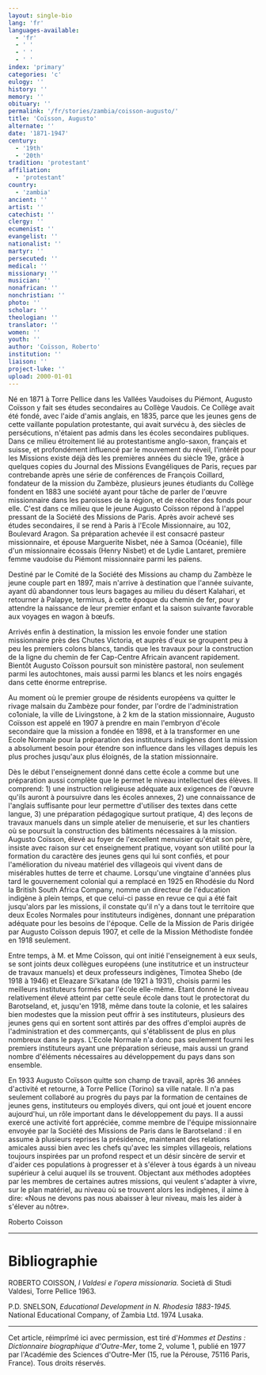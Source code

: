 ```yaml
---
layout: single-bio
lang: 'fr'
languages-available:
  - 'fr'
  - ' '
  - ' '
  - ' '
index: 'primary'
categories: 'c'
eulogy: ''
history: ''
memory: ''
obituary: ''
permalink: '/fr/stories/zambia/coisson-augusto/'
title: 'Coïsson, Augusto'
alternate: ''
date: '1871-1947'
century:
  - '19th'
  - '20th'
tradition: 'protestant'
affiliation:
  - 'protestant'
country:
  - 'zambia'
ancient: ''
artist: ''
catechist: ''
clergy: ''
ecumenist: ''
evangelist: ''
nationalist: ''
martyr: ''
persecuted: ''
medical: ''
missionary: ''
musician: ''
nonafrican: ''
nonchristian: ''
photo: ''
scholar: ''
theologian: ''
translator: ''
women: ''
youth: ''
author: 'Coïsson, Roberto'
institution: ''
liaison: ''
project-luke: ''
upload: 2000-01-01
---
```



Né en 1871 à Torre Pellice dans les Vallées Vaudoises du Piémont, Augusto Coïsson y fait ses études secondaires au Collège Vaudois. Ce Collège avait été fondé, avec l'aide d'amis anglais, en 1835, parce que les jeunes gens de cette vaillante population protestante, qui avait survécu à, des siècles de persécutions, n'étaient pas admis dans les écoles secondaires publiques. Dans ce milieu étroitement lié au protestantisme anglo-saxon, français et suisse, et profondément influencé par le mouvement du réveil, l'intérêt pour les Missions existe déjà dès les premières années du siècle 19e, grâce à quelques copies du Journal des Missions Evangéliques de Paris, reçues par contrebande après une série de conférences de François Coillard, fondateur de la mission du Zambèze, plusieurs jeunes étudiants du Collège fondent en 1883 une société ayant pour tâche de parler de l'œuvre missionnaire dans les paroisses de la région, et de récolter des fonds pour elle. C'est dans ce milieu que le jeune Augusto Coïsson répond à l'appel pressant de la Société des Missions de Paris. Après avoir achevé ses études secondaires, il se rend à Paris à l'Ecole Missionnaire, au 102, Boulevard Aragon. Sa préparation achevée il est consacré pasteur missionnaire, et épouse Marguerite Nisbet, née à Samoa (Océanie), fille d'un missionnaire écossais (Henry Nisbet) et de Lydie Lantaret, première femme vaudoise du Piémont missionnaire parmi les païens.

Destiné par le Comité de la Société des Missions au champ du Zambèze le jeune couple part en 1897, mais n'arrive à destination que l'année suivante, ayant d&ucirc; abandonner tous leurs bagages au milieu du désert Kalahari, et retourner à Palapye, terminus, à cette époque du chemin de fer, pour y attendre la naissance de leur premier enfant et la saison suivante favorable aux voyages en wagon à bœufs.

Arrivés enfin à destination, la mission les envoie fonder une station missionnaire près des Chutes Victoria, et auprès d'eux se groupent peu à peu les premiers colons blancs, tandis que les travaux pour la construction de la ligne du chemin de fer Cap-Centre Africain avancent rapidement. Bientôt Augusto Coïsson poursuit son ministère pastoral, non seulement parmi les autochtones, mais aussi parmi les blancs et les noirs engagés dans cette énorme entreprise.

Au moment où le premier groupe de résidents européens va quitter le rivage malsain du Zambèze pour fonder, par l'ordre de l'administration co1oniale, la ville de Livingstone, à 2 km de la station missionnaire, Augusto Coïsson est appelé en 1907 à prendre en main l'embryon d'école secondaire que la mission a fondée en 1898, et à la transformer en une Ecole Normale pour la préparation des instituteurs indigènes dont la mission a absolument besoin pour étendre son influence dans les villages depuis les plus proches jusqu'aux plus éloignés, de la station missionnaire.

Dès le début l'enseignement donné dans cette école a comme but une préparation aussi complète que le permet le niveau intellectuel des élèves. Il comprend: 1) une instruction religieuse adéquate aux exigences de l'œuvre qu'ils auront à poursuivre dans les écoles annexes, 2) une connaissance de l'anglais suffisante pour leur permettre d'utiliser des textes dans cette langue, 3) une préparation pédagogique surtout pratique, 4) des leçons de travaux manuels dans un simple atelier de menuiserie, et sur les chantiers où se poursuit la construction des bâtiments nécessaires à la mission. Augusto Coïsson, élevé au foyer de l'excellent menuisier qu'était son père, insiste avec raison sur cet enseignement pratique, voyant son utilité pour la formation du caractère des jeunes gens qui lui sont confiés, et pour l'amélioration du niveau matériel des villageois qui vivent dans de misérables huttes de terre et chaume. Lorsqu'une vingtaine d'années plus tard le gouvernement colonial qui a remplacé en 1925 en Rhodésie du Nord la British South Africa Company, nomme un directeur de l'éducation indigène à plein temps, et que celui-ci passe en revue ce qui a ét&eacute; fait jusqu'alors par les missions, il constate qu'il n'y a dans tout le territoire que deux Ecoles Normales pour instituteurs indigènes, donnant une préparation adéquate pour les besoins de l'époque. Celle de la Mission de Paris dirigée par Augusto Coïsson depuis 1907, et celle de la Mission Méthodiste fondée en 1918 seulement.

Entre temps, à M. et Mme Coïsson, qui ont initié l'enseignement à eux seuls, se sont joints deux collègues européens (une institutrice et un instructeur de travaux manuels) et deux professeurs indigènes, Timotea Shebo (de 1918 à 1946) et Eleazare Si'katana (de 1921 à 1931), choisis parmi les meilleurs instituteurs formés par l'école elle-même. Etant donné le niveau relativement élevé atteint par cette seule école dans tout le protectorat du Barotseland, et, jusqu'en 1918, même dans toute la colonie, et les salaires bien modestes que la mission peut offrir à ses instituteurs, plusieurs des jeunes gens qui en sortent sont attirés par des offres d'emploi auprès de l'administration et des commerçants, qui s'établissent de plus en plus nombreux dans le pays. L'Ecole Normale n'a donc pas seulement fourni les premiers instituteurs ayant une préparation sérieuse, mais aussi un grand nombre d'éléments nécessaires au développement du pays dans son ensemble.

En 1933 Augusto Coïsson quitte son champ de travail, après 36 années d'activité et retourne, à Torre Pellice (Torino) sa ville natale. Il n'a pas seulement collaboré au progrès du pays par la formation de centaines de jeunes gens, instituteurs ou employés divers, qui ont joué et jouent encore aujourd'hui, un rôle important dans le développement du pays. Il a aussi exercé une activité fort appréciée, comme membre de l'équipe missionnaire envoyée par la Société des Missions de Paris dans le Barotseland : il en assume à plusieurs reprises la présidence, maintenant des relations amicales aussi bien avec les chefs qu'avec les simples villageois, relations toujours inspirées par un profond respect et un désir sincère de servir et d'aider ces populations à progresser et à s'élever à tous égards à un niveau supérieur à celui auquel ils se trouvent. Objectant aux méthodes adoptées par les membres de certaines autres missions, qui veulent s'adapter à vivre, sur le plan matériel, au niveau où se trouvent alors les indigènes, il aime à dire: &laquo;Nous ne devons pas nous abaisser à leur niveau, mais les aider à s'élever au nôtre&raquo;.

Roberto Coisson

---

# Bibliographie

ROBERTO COISSON, *I Valdesi e l'opera missionaria.* Società di Studi Valdesi, Torre Pellice 1963.

P.D. SNELSON, *Educational Development in N. Rhodesia 1883-1945.* National Educational Company, of Zambia Ltd. 1974 Lusaka.

---

Cet article, r&eacute;impr&icirc;m&eacute; ici avec permission, est tir&eacute; d'*Hommes et Destins : Dictionnaire biographique d'Outre-Mer*, tome 2, volume 1, publi&eacute; en 1977 par l'Acad&eacute;mie des Sciences d'Outre-Mer (15, rue la P&eacute;rouse, 75116 Paris, France). Tous droits r&eacute;serv&eacute;s.
